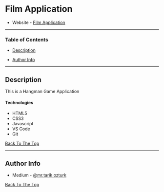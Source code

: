 # Film Application


- Website - [Film Application](https://mrtarikozturk.github.io/hangman-game/)

<!-- ![Project Image](project-image-url) -->

<!-- > This is a ReadMe template to help save you time and effort. -->


---

### Table of Contents
<!-- You're sections headers will be used to reference location of destination. -->

- [Description](#description)
<!-- 
- [How To Use](#how-to-use)
- [References](#references)
- [License](#license) 
-->
- [Author Info](#author-info)

---

## Description
This is a Hangman Game Application 



#### Technologies

- HTML5
- CSS3
- Javascript
- VS Code
- Git

[Back To The Top](#film-application)

---

## Author Info

- Medium - [@mr.tarik.ozturk](https://medium.com/@mr.tarik.ozturk)
<!-- 
- Twitter - [............](............)
- Website - [............](............) 
-->

[Back To The Top](#film-application)